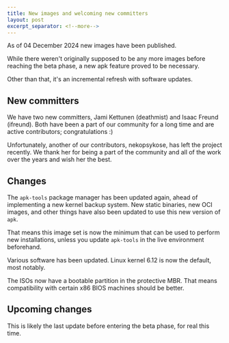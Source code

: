 ```yaml
---
title: New images and welcoming new committers
layout: post
excerpt_separator: <!--more-->
---
```


As of 04 December 2024 new images have been published.

While there weren't originally supposed to be any more images
before reaching the beta phase, a new apk feature proved to
be necessary.

Other than that, it's an incremental refresh with software
updates.

<!--more-->

## New committers

We have two new committers, Jami Kettunen (deathmist) and
Isaac Freund (ifreund). Both have been a part of our community
for a long time and are active contributors; congratulations :)

Unfortunately, another of our contributors, nekopsykose, has
left the project recently. We thank her for being a part of
the community and all of the work over the years and wish her
the best.

## Changes

The `apk-tools` package manager has been updated again, ahead
of implementing a new kernel backup system. New static binaries,
new OCI images, and other things have also been updated to use
this new version of `apk`.

That means this image set is now the minimum that can be used
to perform new installations, unless you update `apk-tools`
in the live environment beforehand.

Various software has been updated. Linux kernel 6.12 is now the
default, most notably.

The ISOs now have a bootable partition in the protective MBR.
That means compatibility with certain x86 BIOS machines should
be better.

## Upcoming changes

This is likely the last update before entering the beta phase,
for real this time.
